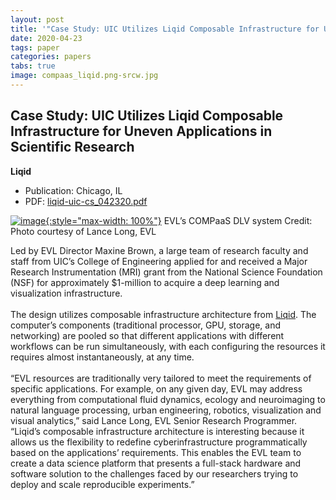 ```yaml
---
layout: post
title: '"Case Study: UIC Utilizes Liqid Composable Infrastructure for Uneven Applications in Scientific Research"'
date: 2020-04-23
tags: paper
categories: papers
tabs: true
image: compaas_liqid.png-srcw.jpg
---
```


## Case Study: UIC Utilizes Liqid Composable Infrastructure for Uneven Applications in Scientific Research
**Liqid**
- Publication: Chicago, IL
- PDF: [liqid-uic-cs_042320.pdf](/documents/liqid-uic-cs_042320.pdf)


[![image](https://www.evl.uic.edu/output/originals/compaas_liqid.png-srcw.jpg){:style="max-width: 100%"}](https://www.evl.uic.edu/output/originals/compaas_liqid.png-srcw.jpg)
EVL&rsquo;s COMPaaS DLV system
Credit: Photo courtesy of Lance Long, EVL

Led by EVL Director Maxine Brown, a large team of research faculty and staff from UIC&rsquo;s College of
Engineering applied for and received a Major Research Instrumentation (MRI) grant from the National Science Foundation (NSF) for approximately $1-million to acquire a deep learning and visualization infrastructure.<br><br>
The design utilizes composable infrastructure architecture from <a href="https://www.liqid.com/">Liqid</a>. The computer&rsquo;s components (traditional processor, GPU, storage, and networking) are pooled so that different applications with different workflows can be run simultaneously, with each configuring the resources it requires almost instantaneously, at any time.<br><br>
&ldquo;EVL resources are traditionally very tailored to meet the requirements of specific applications. For example, on any given day, EVL may address everything from computational fluid dynamics, ecology and neuroimaging to natural language processing, urban engineering, robotics, visualization and visual analytics,&rdquo; said Lance Long, EVL Senior Research Programmer. &ldquo;Liqid&rsquo;s composable infrastructure architecture is interesting because it allows us the flexibility to redefine cyberinfrastructure programmatically based on the applications&rsquo; requirements. This enables the EVL team to create a data science platform that presents a full-stack hardware and software solution to the challenges faced by our researchers trying to deploy and scale reproducible experiments.&rdquo;